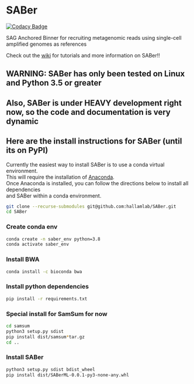 # SABer

[![Codacy Badge](https://api.codacy.com/project/badge/Grade/1a2954edef114b81a583bb23ffba2ace)](https://app.codacy.com/gh/hallamlab/SABer?utm_source=github.com&utm_medium=referral&utm_content=hallamlab/SABer&utm_campaign=Badge_Grade_Dashboard)

SAG Anchored Binner for recruiting metagenomic reads using single-cell amplified genomes as references

Check out the [wiki](https://github.com/hallamlab/SABer/wiki) for tutorials and more information on SABer!!

## WARNING: SABer has only been tested on Linux and Python 3.5 or greater
## Also, SABer is under HEAVY development right now, so the code and documentation is very dynamic
## Here are the install instructions for SABer (until its on PyPI)
Currently the easiest way to install SABer is to use a conda virtual environment.  
This will require the installation of [Anaconda](https://www.anaconda.com/distribution/).  
Once Anaconda is installed, you can follow the directions below to install all dependencies  
and SABer within a conda environment.
```sh
git clone --recurse-submodules git@github.com:hallamlab/SABer.git  
cd SABer  
```
### Create conda env
```sh
conda create -n saber_env python=3.8  
conda activate saber_env  
```
### Install BWA
```sh
conda install -c bioconda bwa
```
### Install python dependencies
```sh
pip install -r requirements.txt  
```
### Special install for SamSum for now
```sh
cd samsum  
python3 setup.py sdist  
pip install dist/samsum*tar.gz  
cd ..  
```  
### Install SABer
```sh
python3 setup.py sdist bdist_wheel  
pip install dist/SABerML-0.0.1-py3-none-any.whl  
```
